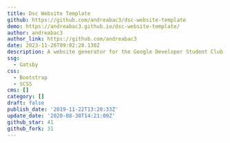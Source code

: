 ```yaml
---
title: Dsc Website Template
github: https://github.com/andreabac3/dsc-website-template
demo: https://andreabac3.github.io/dsc-website-template/
author: andreabac3
author_link: https://github.com/andreabac3
date: 2023-11-26T09:02:28.130Z
description: A website generator for the Google Developer Student Club community
ssg:
  - Gatsby
css:
  - Bootstrap
  - SCSS
cms: []
category: []
draft: false
publish_date: '2019-11-22T13:20:33Z'
update_date: '2020-08-30T14:21:09Z'
github_star: 41
github_fork: 31
---
```

